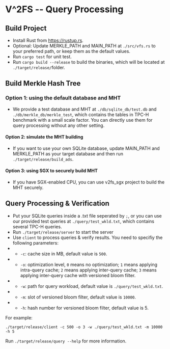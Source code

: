 # V^2FS -- Query Processing

## Build Project

* Install Rust from <https://rustup.rs>.
* Optional: Update MERKLE_PATH and MAIN_PATH at `./src/vfs.rs` to your preferred path, or keep them as the default values.
* Run `cargo test` for unit test.
* Run `cargo build --release` to build the binaries, which will be located at `./target/release/`folder.

## Build Merkle Hash Tree


### Option 1: using the default database and MHT
* We provide a test database and MHT at `./db/sqlite_db/test.db` and `./db/merkle_db/merkle_test`, which contains the tables in TPC-H benchmark with a small scale factor. You can directly use them for query processing without any other setting.

#### Option 2: simulate the MHT building
* If you want to use your own SQLite database, update MAIN_PATH and MERKLE_PATH as your target database and then run `./target/release/build_ads`.

#### Option 3: using SGX to securely build MHT
* If you have SGX-enabled CPU, you can use v2fs_sgx project to build the MHT securely.


## Query Processing & Verification
* Put your SQLite queries inside a .txt file seperated by `;`, or you can use our provided test queries at `./query/test_wkld.txt`, which contains several TPC-H queries.
* Run `./target/release/server` to start the server
* Use `client` to process queries & verify results. You need to specifiy the following parameters:
* * `-c`: cache size in MB, default value is `500`.
* * `-o`: optimization level, `0` means no optimization; `1` means applying intra-query cache; `2` means applying inter-query cache; `3` means applying inter-query cache with versioned bloom filter.
* * `-w`: path for query workload, default value is `./query/test_wkld.txt`.
* * `-m`: slot of versioned bloom filter, default value is `10000`.
* * `-h`: hash number for versioned bloom filter, default value is 5.

For example:
```
./target/release/client -c 500 -o 3 -w ./query/test_wkld.txt -m 10000 -h 5
```

Run `./target/release/query --help` for more information.


